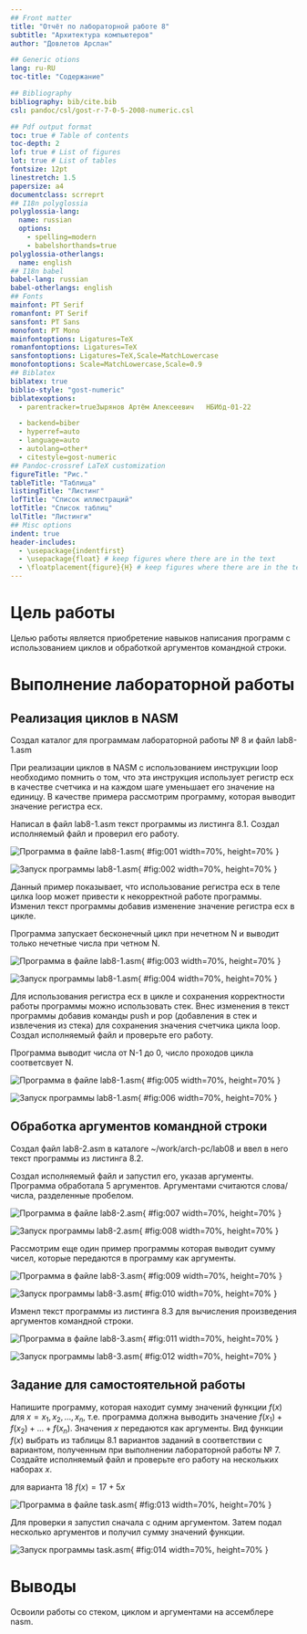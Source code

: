 ```yaml
---
## Front matter
title: "Отчёт по лабораторной работе 8"
subtitle: "Архитектура компьютеров"
author: "Довлетов Арслан"

## Generic otions
lang: ru-RU
toc-title: "Содержание"

## Bibliography
bibliography: bib/cite.bib
csl: pandoc/csl/gost-r-7-0-5-2008-numeric.csl

## Pdf output format
toc: true # Table of contents
toc-depth: 2
lof: true # List of figures
lot: true # List of tables
fontsize: 12pt
linestretch: 1.5
papersize: a4
documentclass: scrreprt
## I18n polyglossia
polyglossia-lang:
  name: russian
  options:
	- spelling=modern
	- babelshorthands=true
polyglossia-otherlangs:
  name: english
## I18n babel
babel-lang: russian
babel-otherlangs: english
## Fonts
mainfont: PT Serif
romanfont: PT Serif
sansfont: PT Sans
monofont: PT Mono
mainfontoptions: Ligatures=TeX
romanfontoptions: Ligatures=TeX
sansfontoptions: Ligatures=TeX,Scale=MatchLowercase
monofontoptions: Scale=MatchLowercase,Scale=0.9
## Biblatex
biblatex: true
biblio-style: "gost-numeric"
biblatexoptions:
  - parentracker=trueЗырянов Артём Алексеевич	НБИбд-01-22

  - backend=biber
  - hyperref=auto
  - language=auto
  - autolang=other*
  - citestyle=gost-numeric
## Pandoc-crossref LaTeX customization
figureTitle: "Рис."
tableTitle: "Таблица"
listingTitle: "Листинг"
lofTitle: "Список иллюстраций"
lotTitle: "Список таблиц"
lolTitle: "Листинги"
## Misc options
indent: true
header-includes:
  - \usepackage{indentfirst}
  - \usepackage{float} # keep figures where there are in the text
  - \floatplacement{figure}{H} # keep figures where there are in the text
---
```


# Цель работы

Целью работы является приобретение навыков написания программ с использованием циклов и обработкой аргументов командной строки.

# Выполнение лабораторной работы

## Реализация циклов в NASM

Создал каталог для программам лабораторной работы № 8 и файл lab8-1.asm

При реализации циклов в NASM с использованием инструкции loop необходимо помнить
о том, что эта инструкция использует регистр ecx в качестве счетчика и на каждом шаге
уменьшает его значение на единицу. В качестве примера рассмотрим программу, которая
выводит значение регистра ecx. 

Написал в файл lab8-1.asm текст программы из листинга 8.1. 
Создал исполняемый файл и проверил его работу.

![Программа в файле lab8-1.asm](image/01.png){ #fig:001 width=70%, height=70% }

![Запуск программы lab8-1.asm](image/02.png){ #fig:002 width=70%, height=70% }

Данный пример показывает, что использование регистра ecx в теле цилка
loop может привести к некорректной работе программы. Изменил текст программы добавив изменение значение регистра ecx в цикле.

Программа запускает бесконечный цикл при нечетном N и выводит только нечетные числа при четном N.

![Программа в файле lab8-1.asm](image/03.png){ #fig:003 width=70%, height=70% }

![Запуск программы lab8-1.asm](image/04.png){ #fig:004 width=70%, height=70% }

Для использования регистра ecx в цикле и сохранения корректности работы
программы можно использовать стек. Внес изменения в текст программы
добавив команды push и pop (добавления в стек и извлечения из стека) для
сохранения значения счетчика цикла loop. Создал исполняемый файл и проверьте его работу. 

Программа выводит числа от N-1 до 0, число проходов цикла соответсвует N.

![Программа в файле lab8-1.asm](image/05.png){ #fig:005 width=70%, height=70% }

![Запуск программы lab8-1.asm](image/06.png){ #fig:006 width=70%, height=70% }

## Обработка аргументов командной строки

Создал файл lab8-2.asm в каталоге ~/work/arch-pc/lab08 и ввел в него текст программы из листинга 8.2.

Создал исполняемый файл и запустил его, указав аргументы.
Программа обработала 5 аргументов. Аргументами считаются слова/числа, разделенные пробелом.

![Программа в файле lab8-2.asm](image/07.png){ #fig:007 width=70%, height=70% }

![Запуск программы lab8-2.asm](image/08.png){ #fig:008 width=70%, height=70% }

Рассмотрим еще один пример программы которая выводит сумму чисел,
которые передаются в программу как аргументы.

![Программа в файле lab8-3.asm](image/09.png){ #fig:009 width=70%, height=70% }

![Запуск программы lab8-3.asm](image/10.png){ #fig:010 width=70%, height=70% }

Изменл текст программы из листинга 8.3 для вычисления произведения
аргументов командной строки.

![Программа в файле lab8-3.asm](image/11.png){ #fig:011 width=70%, height=70% }

![Запуск программы lab8-3.asm](image/12.png){ #fig:012 width=70%, height=70% }

## Задание для самостоятельной работы

Напишите программу, которая находит сумму значений функции $f(x)$ для $x = x_1, x_2, ..., x_n$, 
т.е. программа должна выводить значение $f(x_1) + f(x_2)+ ... +f(x_n)$. 
Значения $x$ передаются как аргументы. 
Вид функции $f(x)$ выбрать из таблицы 8.1 вариантов заданий в соответствии с вариантом, 
полученным при выполнении лабораторной работы № 7. 
Создайте исполняемый файл и проверьте его работу на нескольких наборах $x$.

для варианта 18 $f(x) = 17+5x$

![Программа в файле task.asm](image/13.png){ #fig:013 width=70%, height=70% }

Для проверки я запустил сначала с одним аргументом. 
Затем подал несколько аргументов и получил сумму значений функции.

![Запуск программы task.asm](image/14.png){ #fig:014 width=70%, height=70% }

# Выводы

Освоили работы со стеком, циклом и аргументами на ассемблере nasm.